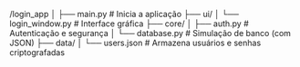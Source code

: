 /login_app
│
├── main.py             # Inicia a aplicação
├── ui/
│   └── login_window.py # Interface gráfica
├── core/
│   ├── auth.py         # Autenticação e segurança
│   └── database.py     # Simulação de banco (com JSON)
├── data/
│   └── users.json      # Armazena usuários e senhas criptografadas